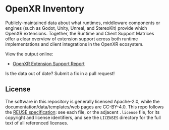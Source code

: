 # OpenXR Inventory

<!--
Copyright 2022, The Khronos Group Inc.
SPDX-License-Identifier: CC-BY-4.0
-->

Publicly-maintained data about what runtimes, middleware components or engines (such as Godot, Unity, Unreal, and StereoKit) provide which OpenXR extensions. Together, the Runtime and Client Support Matrices offer a clear overview of extension support across both runtime implementations and client integrations in the OpenXR ecosystem.

View the output online:

- [OpenXR Extension Support Report](http://github.khronos.org/OpenXR-Inventory/extension_support.html)

Is the data out of date? Submit a fix in a pull request!

## License

The software in this repository is generally licensed Apache-2.0, while the
documentation/data/templates/web pages are CC-BY-4.0. This repo follows the
[REUSE specification](https://reuse.software): see each file, or the adjacent
`.license` file, for its copyright and license identifiers, and see the
`LICENSES` directory for the full text of all referenced licenses.
